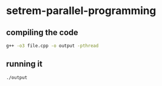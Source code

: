 # setrem-parallel-programming

## compiling the code
```sh
g++ -o3 file.cpp -o output -pthread
```

## running it
```sh
./output
```
